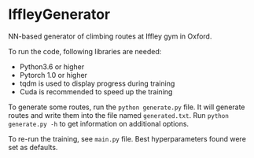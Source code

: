 # IffleyGenerator
NN-based generator of climbing routes at Iffley gym in Oxford.

To run the code, following libraries are needed:
  * Python3.6 or higher
  * Pytorch 1.0 or higher
  * tqdm is used to display progress during training
  * Cuda is recommended to speed up the training

To generate some routes, run the `python generate.py` file. It will generate routes and write them into the file named `generated.txt`.
Run `python generate.py -h` to get information on additional options.

To re-run the training, see `main.py` file. Best hyperparameters found were set as defaults.
